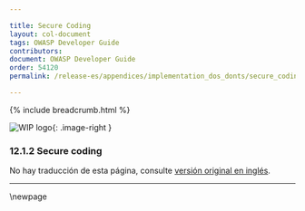 ```yaml
---

title: Secure Coding
layout: col-document
tags: OWASP Developer Guide
contributors:
document: OWASP Developer Guide
order: 54120
permalink: /release-es/appendices/implementation_dos_donts/secure_coding/

---
```


{% include breadcrumb.html %}

<style type="text/css">
.image-right {
  height: 180px;
  display: block;
  margin-left: auto;
  margin-right: auto;
  float: right;
}
</style>

![WIP logo](../../../assets/images/dg_wip.png "Work in progress"){: .image-right }

### 12.1.2 Secure coding

No hay traducción de esta página, consulte [versión original en inglés][release140102].

----

[release140102]: https://github.com/OWASP/www-project-developer-guide/blob/main/release/14-appendices/01-implementation-dos-donts/02-secure-coding.md

\newpage
